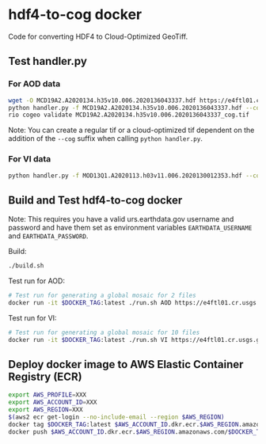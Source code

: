 # hdf4-to-cog docker

Code for converting HDF4 to Cloud-Optimized GeoTiff. 

## Test handler.py

### For AOD data

```bash
wget -O MCD19A2.A2020134.h35v10.006.2020136043337.hdf https://e4ftl01.cr.usgs.gov/MOTA/MCD19A2.006/2020.05.13/MCD19A2.A2020134.h35v10.006.2020136043337.hdf
python handler.py -f MCD19A2.A2020134.h35v10.006.2020136043337.hdf --cog --collection AOD
rio cogeo validate MCD19A2.A2020134.h35v10.006.2020136043337_cog.tif
```

Note: You can create a regular tif or a cloud-optimized tif dependent on the
addition of the `--cog` suffix when calling `python handler.py`.

### For VI data

```bash
python handler.py -f MOD13Q1.A2020113.h03v11.006.2020130012353.hdf --cog -c VI
```

## Build and Test hdf4-to-cog docker

Note: This requires you have a valid urs.earthdata.gov username and password and
have them set as environment variables `EARTHDATA_USERNAME` and
`EARTHDATA_PASSWORD`.

Build:

```bash
./build.sh
```

Test run for AOD:

```bash
# Test run for generating a global mosaic for 2 files
docker run -it $DOCKER_TAG:latest ./run.sh AOD https://e4ftl01.cr.usgs.gov/MOTA/MCD19A2.006/2020.05.13/ 2
```

Test run for VI:

```bash
# Test run for generating a global mosaic for 10 files
docker run -it $DOCKER_TAG:latest ./run.sh VI https://e4ftl01.cr.usgs.gov/MOLT/MOD13Q1.006/2020.04.22/ 10
```

## Deploy docker image to AWS Elastic Container Registry (ECR)

```bash
export AWS_PROFILE=XXX
export AWS_ACCOUNT_ID=XXX
export AWS_REGION=XXX
$(aws2 ecr get-login --no-include-email --region $AWS_REGION)
docker tag $DOCKER_TAG:latest $AWS_ACCOUNT_ID.dkr.ecr.$AWS_REGION.amazonaws.com/$DOCKER_TAG:latest
docker push $AWS_ACCOUNT_ID.dkr.ecr.$AWS_REGION.amazonaws.com/$DOCKER_TAG:latest
```


